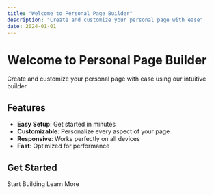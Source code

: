 ```yaml
---
title: "Welcome to Personal Page Builder"
description: "Create and customize your personal page with ease"
date: 2024-01-01
---
```


# Welcome to Personal Page Builder

Create and customize your personal page with ease using our intuitive builder.

## Features

- **Easy Setup**: Get started in minutes
- **Customizable**: Personalize every aspect of your page
- **Responsive**: Works perfectly on all devices
- **Fast**: Optimized for performance

## Get Started

<UButton color="primary" variant="solid" size="lg">
  Start Building
</UButton>

<UButton color="neutral" variant="outline" size="md">
  Learn More
</UButton> 